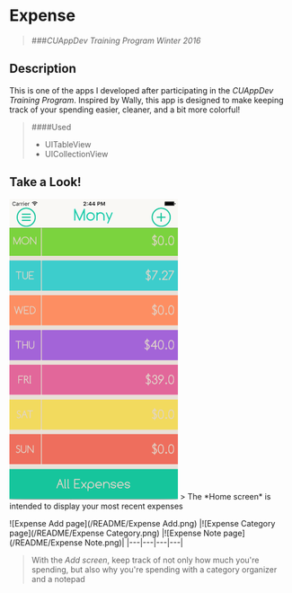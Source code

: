 # Expense
>###*CUAppDev Training Program Winter 2016*

## Description
This is one of the apps I developed after participating in the *CUAppDev Training Program*. Inspired by Wally, this app is designed to make keeping track of your spending easier, cleaner, and a bit more colorful!

>####Used
>* UITableView
>* UICollectionView

## Take a Look!
<img src="/README/Expense Home.png" width="300" />
> The *Home screen* is intended to display your most recent expenses

![Expense Add page](/README/Expense Add.png) |![Expense Category page](/README/Expense Category.png) |![Expense Note page](/README/Expense Note.png)|
|---|---|---|---|
> With the *Add screen*, keep track of not only how much you're spending, but also why you're spending with a category organizer and a notepad
